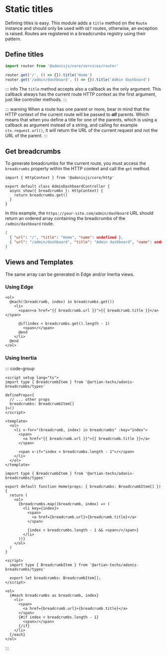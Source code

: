 # Static titles

Defining titles is easy. This module adds a `title` method on the `Route` instance and should only be used with `GET` routes, otherwise, an exception is raised. Routes are registered in a breadcrumbs registry using their pattern.

## Define titles

```typescript
import router from '@adonisjs/core/services/router'

router.get('/', () => {}).title('Home')
router.get('/admin/dashboard', () => {}).title('Admin dashboard')
```

::: info
The `title` method accepts also a callback as the only argument. This callback always has the current route HTTP context as the first argument, just like controller methods.
:::

::: warning
When a route has one parent or more, bear in mind that the HTTP context of the current route will be passed to **_all_** parents. Which means that when you define a title for one of the parents, which is using a callback as argument instead of a string, and calling for example `ctx.request.url()`, it will return the URL of the current request and not the URL of the parent.
:::

## Get breadcrumbs

To generate breadcrumbs for the current route, you must access the `breadcrumbs` property within the HTTP context and call the `get` method.

```typescript{5}
import { HttpContext } from '@adonisjs/core/http'

export default class AdminDashboardController {
  async show({ breadcrumbs }: HttpContext) {
    return breadcrumbs.get()
  }
}
```

In this example, the `https://your-site.com/admin/dashboard` URL should return an ordered array containing the breadcrumbs of the `/admin/dashboard` route.

```json
[
  { "url": "/", "title": "Home", "name": undefined },
  { "url": "/admin/dashboard", "title": "Admin dashboard", "name": undefined }
]
```

## Views and Templates

The same array can be generated in Edge and/or Inertia views.

### Using Edge

```pug [Edge]
<ol>
  @each((breadcrumb, index) in breadcrumbs.get())
    <li>
      <span><a href="{{ breadcrumb.url }}">{{ breadcrumb.title }}</a></span>

      @if(index < breadcrumbs.get().length - 1)
        <span>/</span>
      @end
    </li>
  @end
</ol>
```

### Using Inertia

::: code-group

```vue [Vue]
<script setup lang="ts">
import type { BreadcrumbItem } from '@artian-techs/adonis-breadcrumbs/types'

defineProps<{
  // ... other props
  breadcrumbs: BreadcrumbItem[]
}>()
</script>

<template>
  <ol>
    <li v-for="(breadcrumb, index) in breadcrumbs" :key="index">
      <span>
        <a href="{{ breadcrumb.url }}">{{ breadcrumb.title }}</a>
      </span>

      <span v-if="index < breadcrumbs.length - 1">/</span>
    </li>
  </ol>
</template>
```

```tsx [TSX]
import type { BreadcrumbItem } from '@artian-techs/adonis-breadcrumbs/types'

export default function Home(props: { breadcrumbs: BreadcrumbItem[] }) {
  return (
    <ol>
      {breadcrumbs.map((breadcrumb, index) => (
        <li key={index}>
          <span>
            <a href={breadcrumb.url}>{breadcrumb.title}</a>
          </span>

          {index < breadcrumbs.length - 1 && <span>/</span>}
        </li>
      ))}
    </ol>
  )
}
```

```svelte [Svelte]
<script>
  import type { BreadcrumbItem } from '@artian-techs/adonis-breadcrumbs/types'

  export let breadcrumbs: BreadcrumbItem[];
</script>

<ol>
  {#each breadcrumbs as breadcrumb, index}
    <li>
      <span>
        <a href={breadcrumb.url}>{breadcrumb.title}</a>
      </span>
      {#if index < breadcrumbs.length - 1}
        <span>/</span>
      {/if}
    </li>
  {/each}
</ol>
```

:::
